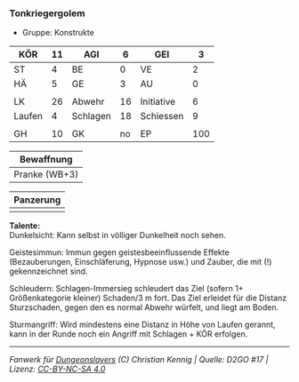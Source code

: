 ### Tonkriegergolem  
- Gruppe: Konstrukte  

| KÖR | 11 | AGI | 6 | GEI | 3 |
| --- | --- | --- | --- | --- | --- |
| ST | 4 | BE | 0 | VE | 2 |
| HÄ | 5 | GE | 3 | AU | 0 |
|  |  |  |  |  |  |
| LK | 26 | Abwehr | 16 | Initiative | 6 |
| Laufen | 4 | Schlagen | 18 | Schiessen | 9 |
|  |  |  |  |  |  |
| GH | 10 | GK | no | EP | 100 |


| Bewaffnung |
| --- |
| Pranke (WB+3) |


| Panzerung |
| --- |
|  |


**Talente:**  
Dunkelsicht: Kann selbst in völliger Dunkelheit noch sehen.

Geistesimmun: Immun gegen geistesbeeinflussende Effekte (Bezauberungen, Einschläferung, Hypnose usw.) und Zauber, die mit (!) gekennzeichnet sind.

Schleudern: Schlagen-Immersieg schleudert das Ziel (sofern 1+ Größenkategorie kleiner) Schaden/3 m fort. Das Ziel erleidet für die Distanz Sturzschaden, gegen den es normal Abwehr würfelt, und liegt am Boden.

Sturmangriff: Wird mindestens eine Distanz in Höhe von Laufen gerannt, kann in der Runde noch ein Angriff mit Schlagen + KÖR erfolgen.





___
*Fanwerk für [Dungeonslayers](https://www.dungeonslayers.net/) (C) Christian Kennig | Quelle: D2GO #17 | Lizenz: [CC-BY-NC-SA 4.0](https://creativecommons.org/licenses/by-nc-sa/4.0/deed.de)*